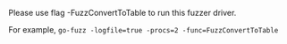 Please use flag -FuzzConvertToTable to run this fuzzer driver. 

For example, `go-fuzz -logfile=true -procs=2 -func=FuzzConvertToTable`
